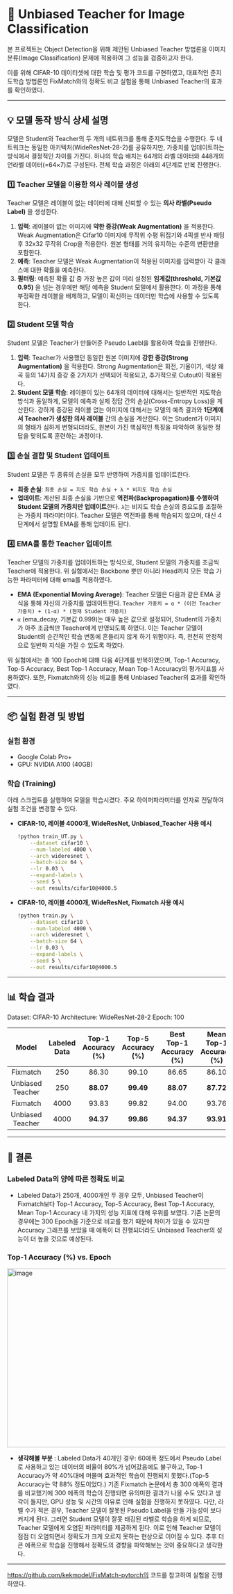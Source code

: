 # 🎯 Unbiased Teacher for Image Classification

본 프로젝트는 Object Detection을 위해 제안된 Unbiased Teacher 방법론을 이미지 분류(Image Classification) 문제에 적용하여 그 성능을 검증하고자 한다.

이를 위해 CIFAR-10 데이터셋에 대한 학습 및 평가 코드를 구현하였고, 대표적인 준지도학습 방법론인 FixMatch와의 정확도 비교 실험을 통해 Unbiased Teacher의 효과를 확인하였다.

---

## 💡 모델 동작 방식 상세 설명

모델은 Student와 Teacher의  두 개의 네트워크를 통해 준지도학습을 수행한다. 두 네트워크는 동일한 아키텍처(WideResNet-28-2)를 공유하지만, 가중치를 업데이트하는 방식에서 결정적인 차이를 가진다. 하나의 학습 배치는 64개의 라벨 데이터와 448개의 언라벨 데이터(=64×7)로 구성된다. 전체 학습 과정은 아래의 4단계로 반복 진행한다.

### **1️⃣ Teacher 모델을 이용한 의사 레이블 생성**

Teacher 모델은 레이블이 없는 데이터에 대해 신뢰할 수 있는 **의사 라벨(Pseudo Label)** 을 생성한다. 

1. **입력**: 레이블이 없는 이미지에 **약한 증강(Weak Augmentation)** 을 적용한다. Weak Augmentation은 Cifar10 이미지에 무작위 수평 뒤집기와 4픽셀 반사 패딩 후 32x32 무작위 Crop을 적용한다. 원본 형태를 거의 유지하는 수준의 변환만을 포함한다.
2. **예측**: Teacher 모델은 Weak Augmentation이 적용된 이미지를 입력받아 각 클래스에 대한 확률을 예측한다. 
3. **필터링**: 예측된 확률 값 중 가장 높은 값이 미리 설정된 **임계값(threshold, 기본값 0.95)** 을 넘는 경우에만 해당 예측을 Student 모델에서 활용한다. 이 과정을 통해 부정확한 레이블을 배제하고, 모델이 확신하는 데이터만 학습에 사용할 수 있도록 한다. 

### **2️⃣ Student 모델 학습**

Student 모델은 Teacher가 만들어준 Pseudo Laebl을 활용하여 학습을 진행한다. 

1.  **입력**: Teacher가 사용했던 동일한 원본 이미지에 **강한 증강(Strong Augmentation)** 을 적용한다. Strong Augmentation은 회전, 기울이기, 색상 왜곡 등의 14가지 증강 중 2가지가 선택되어 적용되고, 추가적으로 Cutout이 적용된다.
2.  **Student 모델 학습**: 레이블이 있는 64개의 데이터에 대해서는 일반적인 지도학습 방식과 동일하게, 모델의 예측과 실제 정답 간의 손실(Cross-Entropy Loss)을 계산한다. 강하게 증강된 레이블 없는 이미지에 대해서는 모델의 예측 결과와 **1단계에서 Teacher가 생성한 의사 레이블** 간의 손실을 계산한다. 이는 Student가 이미지의 형태가 심하게 변형되더라도, 원본이 가진 핵심적인 특징을 파악하여 동일한 정답을 맞히도록 훈련하는 과정이다.

### **3️⃣ 손실 결합 및 Student 업데이트**

Student 모델은 두 종류의 손실을 모두 반영하여 가중치를 업데이트한다.

-   **최종 손실**: `최종 손실 = 지도 학습 손실 + λ * 비지도 학습 손실`
-   **업데이트**: 계산된 최종 손실을 기반으로 **역전파(Backpropagation)를 수행하여 Student 모델의 가중치만 업데이트**한다. `λ`는 비지도 학습 손실의 중요도를 조절하는 가중치 파라미터이다. Teacher 모델은 역전파를 통해 학습되지 않으며, 대신 4단계에서 설명할 EMA를 통해 업데이트 된다. 

### **4️⃣ EMA를 통한 Teacher 업데이트**

Teacher 모델의 가중치를 업데이트하는 방식으로, Student 모델의 가중치를 조금씩 Teacher에 적용한다. 위 실험에서는 Backbone 뿐만 아니라 Head까지 모든 학습 가능한 파라미터에 대해 ema를 적용하였다.

-   **EMA (Exponential Moving Average)**: Teacher 모델은 다음과 같은 EMA 공식을 통해 자신의 가중치를 업데이트한다.
    `Teacher 가중치 = α * (이전 Teacher 가중치) + (1-α) * (현재 Student 가중치)`
-   `α` (ema_decay, 기본값 0.999)는 매우 높은 값으로 설정되어, Student의 가중치가 아주 조금씩만 Teacher에게 반영되도록 하였다. 이는 Teacher 모델이 Student의 순간적인 학습 변동에 흔들리지 않게 하기 위함이다. 즉, 천천히 안정적으로 일반화 지식을 가질 수 있도록 하였다.

위 실험에서는 총 100 Epoch에 대해 다음 4단계를 반복하였으며, Top-1 Accuracy, Top-5 Accuracy, Best Top-1 Accuracy, Mean Top-1 Accuracy의 평가지표를 사용하였다. 또한, Fixmatch와의 성능 비교를 통해 Unbiased Teacher의 효과를 확인하였다. 

---

## 📦 실험 환경 및 방법

### 실험 환경
- Google Colab Pro+
- GPU: NVIDIA A100 (40GB)

### 학습 (Training)

아래 스크립트를 실행하여 모델을 학습시켰다. 주요 하이퍼파라미터를 인자로 전달하여 실험 조건을 변경할 수 있다.

-   **CIFAR-10, 레이블 4000개, WideResNet, Unbiased_Teacher 사용 예시**

    ```bash
    !python train_UT.py \
        --dataset cifar10 \
        --num-labeled 4000 \
        --arch wideresnet \
        --batch-size 64 \
        --lr 0.03 \
        --expand-labels \
        --seed 5 \
        --out results/cifar10@4000.5
    ```

-   **CIFAR-10, 레이블 4000개, WideResNet, Fixmatch 사용 예시**
    ```bash
    !python train.py \
        --dataset cifar10 \
        --num-labeled 4000 \
        --arch wideresnet \
        --batch-size 64 \
        --lr 0.03 \
        --expand-labels \
        --seed 5 \
        --out results/cifar10@4000.5
    ```
    
---

## 📊 학습 결과

Dataset: CIFAR-10
Architecture: WideResNet-28-2
Epoch: 100 

| Model | Labeled Data | Top-1 Accuracy (%) | Top-5 Accuracy (%) | Best Top-1 Accuracy (%) | Mean Top-1 Accuracy (%) |
| :-----: | :----------: | :----------: | :----------------: | :----------------: | :----------------: |
| Fixmatch | 250 | 86.30 | 99.10 | 86.65 | 86.10 |
| Unbiased Teacher | 250 | **88.07** | **99.49** | **88.07** | **87.72** |
| Fixmatch | 4000 | 93.83 | 99.82 | 94.00 | 93.76 |
| Unbiased Teacher | 4000 | **94.37** | **99.86** | **94.37** | **93.91** |

---

##  📝 결론

### Labeled Data의 양에 따른 정확도 비교
  - Labeled Data가 250개, 4000개인 두 경우 모두, Unbiased Teacher이 Fixmatch보다 Top-1 Accuracy, Top-5 Accuracy, Best Top-1 Accuracy, Mean Top-1 Accuracy 네 가지의 성능 지표에 대해 우위를 보였다. 기존 논문의 경우에는 300 Epoch을 기준으로 비교를 했기 때문에 차이가 있을 수 있지만 Accuracy 그래프를 보았을 때 에폭이 더 진행되더라도 Unbiased Teacher의 성능이 더 높을 것으로 예상된다.

### Top-1 Accuracy (%) vs. Epoch
<img width="1339" height="412" alt="image" src="https://github.com/user-attachments/assets/f3e34782-d64b-417c-8bdd-c7d91ed9eeed" />


  - **생각해볼 부분** : Labeled Data가 40개인 경우: 60에폭 정도에서 Pseudo Label로 사용하고 있는 데이터의 비율이 80%가 넘어갔음에도 불구하고, Top-1 Accuracy가 약 40%대에 머물며 효과적인 학습이 진행되지 못했다.(Top-5 Accuracy는 약 88% 정도이었다.) 기존 Fixmatch 논문에서 총 300 에폭의 결과를 비교했기에 300 에폭의 학습이 진행되면 유의미한 결과가 나올 수도 있다고 생각이 들지만, GPU 성능 및 시간의 이유로 인해 실험을 진행하지 못하였다.
    다만, 라벨 수가 적은 경우, Teacher 모델이 잘못된 Pseudo Label을 만들 가능성이 보다 커지게 된다. 그러면 Student 모델이 잘못 태깅된 라벨로 학습을 하게 되므로, Teacher 모델에게 오염된 파라미터를 제공하게 된다. 이로 인해 Teacher 모델이 점점 더 오염되면서 정확도가 크게 오르지 못하는 현상으로 이어질 수 있다. 추후 더 큰 에폭으로 학습을 진행해서 정확도의 경향을 파악해보는 것이 중요하다고 생각한다.

---
https://github.com/kekmodel/FixMatch-pytorch의 코드를 참고하여 실험을 진행하였다. 
